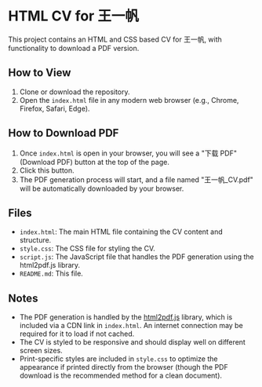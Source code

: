 # HTML CV for 王一帆

This project contains an HTML and CSS based CV for 王一帆, with functionality to download a PDF version.

## How to View

1.  Clone or download the repository.
2.  Open the `index.html` file in any modern web browser (e.g., Chrome, Firefox, Safari, Edge).

## How to Download PDF

1.  Once `index.html` is open in your browser, you will see a "下载 PDF" (Download PDF) button at the top of the page.
2.  Click this button.
3.  The PDF generation process will start, and a file named "王一帆_CV.pdf" will be automatically downloaded by your browser.

## Files

*   `index.html`: The main HTML file containing the CV content and structure.
*   `style.css`: The CSS file for styling the CV.
*   `script.js`: The JavaScript file that handles the PDF generation using the html2pdf.js library.
*   `README.md`: This file.

## Notes

*   The PDF generation is handled by the [html2pdf.js](https://github.com/eKoopmans/html2pdf.js/) library, which is included via a CDN link in `index.html`. An internet connection may be required for it to load if not cached.
*   The CV is styled to be responsive and should display well on different screen sizes.
*   Print-specific styles are included in `style.css` to optimize the appearance if printed directly from the browser (though the PDF download is the recommended method for a clean document).
